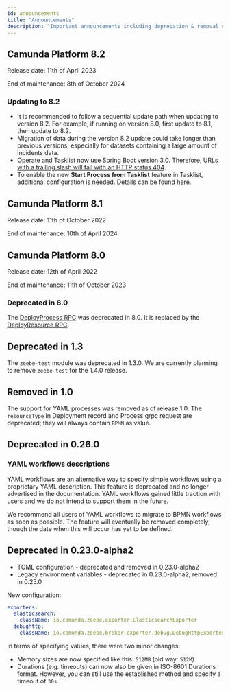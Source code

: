 ```yaml
---
id: announcements
title: "Announcements"
description: "Important announcements including deprecation & removal notices"
---
```


## Camunda Platform 8.2

Release date: 11th of April 2023

End of maintenance: 8th of October 2024

### Updating to 8.2

- It is recommended to follow a sequential update path when updating to version 8.2. For example, if running on version 8.0, first update to 8.1, then update to 8.2.
- Migration of data during the version 8.2 update could take longer than previous versions, especially for datasets containing a large amount of incidents data.
- Operate and Tasklist now use Spring Boot version 3.0. Therefore, [URLs with a trailing slash will fail with an HTTP status 404](https://github.com/spring-projects/spring-boot/wiki/Spring-Boot-3.0-Migration-Guide#spring-mvc-and-webflux-url-matching-changes).
- To enable the new **Start Process from Tasklist** feature in Tasklist, additional configuration is needed. Details can be found [here](/docs/next/guides/update-guide/810-to-820/#tasklist).

## Camunda Platform 8.1

Release date: 11th of October 2022

End of maintenance: 10th of April 2024

## Camunda Platform 8.0

Release date: 12th of April 2022

End of maintenance: 11th of October 2023

### Deprecated in 8.0

The [DeployProcess RPC](/apis-clients/grpc.md#deployprocess-rpc) was deprecated in 8.0.
It is replaced by the [DeployResource RPC](/apis-clients/grpc.md#deployresource-rpc).

## Deprecated in 1.3

The `zeebe-test` module was deprecated in 1.3.0. We are currently planning to remove `zeebe-test` for the 1.4.0 release.

## Removed in 1.0

The support for YAML processes was removed as of release 1.0. The `resourceType` in Deployment record and Process grpc request are deprecated; they will always contain `BPMN` as value.

## Deprecated in 0.26.0

### YAML workflows descriptions

YAML workflows are an alternative way to specify simple workflows using a proprietary YAML description. This feature is deprecated and no longer advertised in the documentation. YAML workflows gained little traction with users and we do not intend to support them in the future.

We recommend all users of YAML workflows to migrate to BPMN workflows as soon as possible. The feature will eventually be removed completely, though the date when this will occur has yet to be defined.

## Deprecated in 0.23.0-alpha2

- TOML configuration - deprecated and removed in 0.23.0-alpha2
- Legacy environment variables - deprecated in 0.23.0-alpha2, removed in 0.25.0

New configuration:

```yaml
exporters:
  elasticsearch:
    className: io.camunda.zeebe.exporter.ElasticsearchExporter
  debughttp:
    className: io.camunda.zeebe.broker.exporter.debug.DebugHttpExporter
```

In terms of specifying values, there were two minor changes:

- Memory sizes are now specified like this: `512MB` (old way: `512M`)
- Durations (e.g. timeouts) can now also be given in ISO-8601 Durations format. However, you can still use the established method and specify a timeout of `30s`
